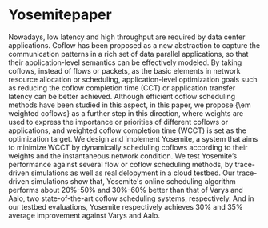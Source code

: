 # Yosemitepaper
Nowadays, low latency and high throughput are required by data center applications. Coflow has been proposed as a new abstraction to capture the communication patterns in a rich set of data parallel applications, so that their application-level semantics can be effectively modeled. By taking coflows, instead of flows or packets, as the basic elements in network resource allocation or scheduling, application-level optimization goals such as reducing the coflow completion time (CCT) or application transfer latency can be better achieved. Although efficient coflow scheduling methods have been studied in this aspect, in this paper, we propose {\em weighted coflows} as a further step in this direction, where weights are used to express the importance or priorities of different coflows or applications, and weighted coflow completion time (WCCT) is set as the optimization target. We design and implement Yosemite, a system that aims to minimize WCCT by dynamically scheduling coflows according to their weights and the instantaneous network condition. We test Yosemite’s performance against several flow or coflow scheduling methods, by trace-driven simulations as well as real delopyment in a cloud testbed. Our trace-driven simulations show that, Yosemite's online scheduling algorithm performs about 20\%-50\% and 30\%-60\% better than that of Varys and Aalo, two state-of-the-art coflow scheduling systems, respectively. And in our testbed evaluations, Yosemite respectively achieves 30\% and 35\% average improvement against Varys and Aalo.